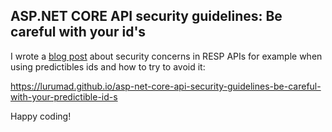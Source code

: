 ## ASP.NET CORE API security guidelines: Be careful with your id's

I wrote a [blog post](https://lurumad.github.io/asp-net-core-api-security-guidelines-be-careful-with-your-predictible-id-s) about security concerns in RESP APIs for example when using predictibles ids and how to try to avoid it:

https://lurumad.github.io/asp-net-core-api-security-guidelines-be-careful-with-your-predictible-id-s

Happy coding!
